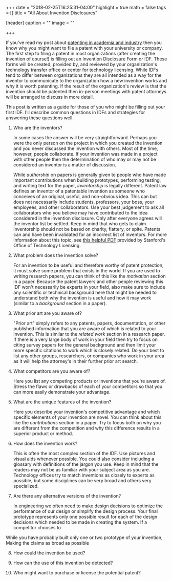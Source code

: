+++
date = "2018-02-25T16:25:31-04:00"
highlight = true
math = false
tags = []
title = "All About Invention Disclosures"

[header]
  caption = ""
  image = ""

+++

If you've read my post about
[patenting in academia and industry](http://www.markbuckler.com/post/patenting/)
then you know why you might want to file a patent with your university or
company. The first step to filing a patent in most organizations (after creating
the invention of course!) is filling out an Invention Disclosure Form or IDF.
These forms will be created, provided by, and reviewed by your organization's
technology transfer office or center for technology licensing. While IDFs tend
to differ between organizations they are all intended as a way for the inventor
to communicate to the organization how a new invention works and why it is
worth patenting. If the result of the organization's review is that the
invention should be patented then in-person meetings with patent attorneys will
be arranged to discuss in more detail.

This post is written as a guide for those of you who might be filling out your
first IDF. I'll describe common questions in IDFs and strategies for
answering these questions well.

1. Who are the inventors?

	In some cases the answer will be very straightforward. Perhaps you were the
only person on the project in which you created the invention and you never
discussed the invention with others. Most of the time, however, people
collaborate. If your invention was made in a project with other people then the
determination of who may or may not be considered an inventor is a matter of
discussion.

	While *authorship* on papers is generally given to people who have made
important contributions when building prototypes, performing testing, and
writing text for the paper, *inventorship* is legally different. Patent law
defines an inventor of a patentable invention as someone who conceives of an
original, useful, and non-obvious idea. This can but does not necessarily
include students, professors, your boss, your employees, and other
collaborators. Use your best judgement to ask all collaborators who you believe
may have contributed to the idea considered in the invention disclosure. Only
after everyone agrees will the inventor list be settled. Keep in mind that who
gets to claim inventorship should not be based on charity, flattery, or spite.
Patents can and have been invalidated for an incorrect list of inventors. For
more information about this topic, see
[this helpful PDF](https://otl.stanford.edu/documents/who_is_inv.pdf)
provided by Stanford's Office of Technology Licensing.

2. What problem does the invention solve?

	For an invention to be useful and therefore worthy of patent protection, it
must solve some problem that exists in the world. If you are used to writing
research papers, you can think of this like the *motivation* section in a
paper. Because the patent lawyers and other people reviewing this IDF won't
necessarily be experts in your field, also make sure to include any scientific
or technical background here that might be needed to understand both why the
invention is useful and how it may work (similar to a *background* section in a
paper).

3. What prior art are you aware of?

	"Prior art" simply refers to any patents, papers, documentation, or other
published information that you are aware of which is related to your invention.
This is similar to the *related work* section in a research paper. If there is a
very large body of work in your field then try to focus on citing survey papers
for the general background and then limit your more specific citations to work
which is closely related. Do your best to list any other groups, researchers, or
companies who work in your area as it will help the attorney's in their further
prior art search.

4. What competitors are you aware of?

	Here you list any competing products or inventions that you're aware of.
Stress the flaws or drawbacks of each of your competitors so that you can more
easily demonstrate your advantage.

5. What are the unique features of the invention?

	Here you describe your invention's competitive advantage and which
specific elements of your invention are novel. You can think about this like the
*contributions* section in a paper. Try to focus both on why you are different
from the competition and why this difference results in a superior product or
method.

6. How does the invention work?

	This is often the most complex section of the IDF. Use pictures and visual
aids whenever possible. You could also consider including a glossary with
definitions of the jargon you use. Keep in mind that the readers may not be as
familiar with your subject area as you are. Technology offices try to match
inventions as closely to experts as possible, but some disciplines can be very
broad and others very specialized.

7. Are there any alternative versions of the invention?

	In engineering we often need to make design decisions to optimize the
performance of our design or simplify the design process. Your final prototype
represents only one possible result for each of the design decisions which
needed to be made in creating the system. If a competitor chooses to 

While you have probably built only one or two prototype of your invention, Making the claims as broad as possible


8. How could the invention be used?

	

9. How can the use of this invention be detected?

10. Who might want to purchase or license the potential patent?

